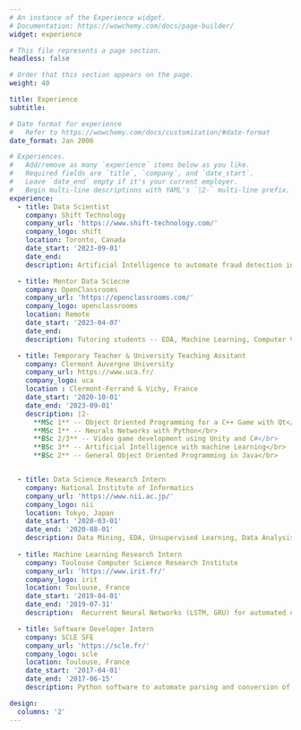 ```yaml
---
# An instance of the Experience widget.
# Documentation: https://wowchemy.com/docs/page-builder/
widget: experience

# This file represents a page section.
headless: false

# Order that this section appears on the page.
weight: 40

title: Experience
subtitle:

# Date format for experience
#   Refer to https://wowchemy.com/docs/customization/#date-format
date_format: Jan 2006

# Experiences.
#   Add/remove as many `experience` items below as you like.
#   Required fields are `title`, `company`, and `date_start`.
#   Leave `date_end` empty if it's your current employer.
#   Begin multi-line descriptions with YAML's `|2-` multi-line prefix.
experience:
  - title: Data Scientist
    company: Shift Technology
    company_url: 'https://www.shift-technology.com/'
    company_logo: shift
    location: Toronto, Canada
    date_start: '2023-09-01'
    date_end:
    description: Artificial Intelligence to automate fraud detection in insurance claims

  - title: Mentor Data Sciecne
    company: OpenClassrooms
    company_url: 'https://openclassrooms.com/'
    company_logo: openclassrooms
    location: Remote
    date_start: '2023-04-07'
    date_end:
    description: Tutoring students -- EDA, Machine Learning, Computer Vision, NLP, Data Viz, Cloud, MLOps, Tableau, Power BI, etc.

  - title: Temporary Teacher & University Teaching Assitant
    company: Clermont Auvergne University
    company_url: https://www.uca.fr/
    company_logo: uca
    location : Clermont-Ferrand & Vichy, France
    date_start: '2020-10-01'
    date_end: '2023-09-01'
    description: |2-
      **MSc 1** -- Object Oriented Programming for a C++ Game with Qt</br>
      **MSc 1** -- Neurals Networks with Python</br>
      **BSc 2/3** -- Video game development using Unity and C#</br>
      **BSc 3** -- Artificial Intelligence with machine Learning</br>
      **BSc 2** -- General Object Oriented Programming in Java</br>


  - title: Data Science Research Intern
    company: National Institute of Informatics
    company_url: 'https://www.nii.ac.jp/'
    company_logo: nii
    location: Tokyo, Japan
    date_start: '2020-03-01'
    date_end: '2020-08-01'
    description: Data Mining, EDA, Unsupervised Learning, Data Analysis, Data Viz for network data
        
  - title: Machine Learning Research Intern
    company: Toulouse Computer Science Research Institute 
    company_url: 'https://www.irit.fr/'
    company_logo: irit
    location: Toulouse, France
    date_start: '2019-04-01'
    date_end: '2019-07-31'
    description:  Recurrent Neural Networks (LSTM, GRU) for automated network intrusion detection

  - title: Software Developer Intern
    company: SCLE SFE
    company_url: 'https://scle.fr/'
    company_logo: scle
    location: Toulouse, France
    date_start: '2017-04-01'
    date_end: '2017-06-15'
    description: Python software to automate parsing and conversion of XML and Binary code

design:
  columns: '2'
---
```

